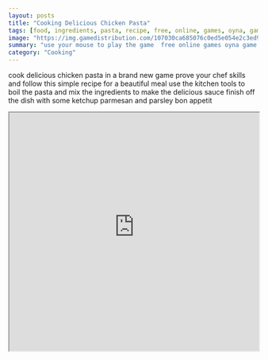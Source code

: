 ```yaml
---
layout: posts
title: "Cooking Delicious Chicken Pasta"
tags: [food, ingredients, pasta, recipe, free, online, games, oyna, game, free, games, play, play, games]
image: "https://img.gamedistribution.com/107030ca685076c0ed5e054e2c3ed940.jpg"
summary: "use your mouse to play the game  free online games oyna game free games play play games"
category: "Cooking"
---
```


cook delicious chicken pasta in a brand new game prove your chef skills and follow this simple recipe for a beautiful meal use the kitchen tools to boil the pasta and mix the ingredients to make the delicious sauce finish off the dish with some ketchup parmesan and parsley bon appetit

<iframe width="100%" height="480px;" src="https://flash.gamedistribution.com?game=107030ca685076c0ed5e054e2c3ed940"></iframe>